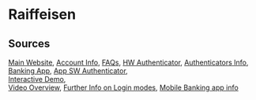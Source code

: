 # Raiffeisen

## Sources
[Main Website](https://www.raiffeisen.ch/rch/de/privatkunden/e-banking.html),	[Account Info](https://www.raiffeisen.ch/rch/de/privatkunden/e-banking/e-banking-beantragen-preise-anforderungen.html),	
[FAQs](https://www.raiffeisen.ch/rch/de/privatkunden/e-banking/support-kontakt-fragen-antworten.html),	[HW Authenticator](https://shop.crealogix.com/clx-phototanraiffeisen.html?___store=de&utm_source=PhoTANRai&utm_medium=HPRai&utm_campaign=PTRai_DE),	
[Authenticators Info](https://www.raiffeisen.ch/rch/de/privatkunden/e-banking/das-raiffeisen-phototan-geraet.html),
[Banking App](https://play.google.com/store/apps/details?id=ch.raiffeisen.mobilescan),	[App SW Authenticator](https://play.google.com/store/apps/details?id=ch.raiffeisen.phototan),	
[Interactive Demo](https://ebankingdemo.raiffeisen.ch/),	
[Video Overview](https://www.youtube.com/watch?v=auKYSgYPJt4), 
[Further Info on Login modes](https://www.raiffeisen.ch/rch/de/privatkunden/e-banking/sicherheit-im-e-banking/login-mit-phototan-oder-sms.html),
[Mobile Banking app info](https://www.raiffeisen.ch/rch/de/privatkunden/e-banking/mobile-banking-zahlungen-scannen.html)
